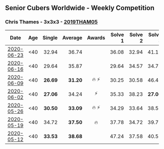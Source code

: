## Senior Cubers Worldwide - Weekly Competition
### Chris Thames - 3x3x3 - [2019THAM05](https://www.worldcubeassociation.org/persons/2019THAM05?event=333)

| Date | Age | Single | Average | Awards | Solve 1 | Solve 2 | Solve 3 | Solve 4 | Solve 5 | Video |
| :--: | :--: | --: | --: | :--: | --: | --: | --: | --: | --: | :-- |
| [2020-06-23](../../results/333/2020-06-23.md) | <40 | 32.94 | 36.74 |  | 36.08 | 32.94 | 41.10 | 44.10 | 33.06 | [Link](https://www.facebook.com/events/722150235200875/permalink/725028471579718/) |
| [2020-06-16](../../results/333/2020-06-16.md) | <40 | 29.64 | 35.87 |  | 29.64 | 34.57 | 34.78 | 53.56 | 38.28 | [Link](https://www.facebook.com/events/604103587178706/permalink/607222063533525/) |
| [2020-06-09](../../results/333/2020-06-09.md) | <40 | **26.69** | **31.20** | 🔥 ⚡ | 30.25 | 30.58 | 46.47 | **26.69** | 32.77 | [Link](https://www.facebook.com/events/903549840109576/permalink/906712713126622/) |
| [2020-06-02](../../results/333/2020-06-02.md) | <40 | **27.06** | 34.24 | ⚡ | 35.33 | 38.23 | **27.06** | 50.11 | 29.15 | [Link](https://www.facebook.com/events/3373950429496747/permalink/3377870999104690/) |
| [2020-05-26](../../results/333/2020-05-26.md) | <40 | **30.50** | **33.09** | 🔥 ⚡ | 34.29 | 33.64 | 38.59 | **30.50** | 31.35 | [Link](https://www.facebook.com/events/688407551989463/permalink/690336398463245/) |
| [2020-05-19](../../results/333/2020-05-19.md) | <40 | 34.72 | **37.50** | 🔥 | 37.78 | 34.72 | 39.78 | 46.74 | 34.97 | [Link](https://www.facebook.com/events/1880761498725633/permalink/1883367415131708/) |
| [2020-05-12](../../results/333/2020-05-12.md) | <40 | **33.53** | **38.68** |  | 47.24 | 37.58 | 40.51 | **33.53** | 37.96 | [Link](https://www.facebook.com/events/546188069600739/permalink/548934909326055/) |


<!-- Global site tag (gtag.js) - Google Analytics -->
<script async src="https://www.googletagmanager.com/gtag/js?id=UA-86348435-3"></script>
<script>window.dataLayer = window.dataLayer || []; function gtag() {dataLayer.push(arguments);} gtag('js', new Date()); gtag('config', 'UA-86348435-3');</script>
